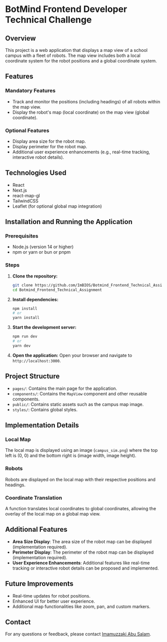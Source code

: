 # BotMind Frontend Developer Technical Challenge

## Overview

This project is a web application that displays a map view of a school campus with a fleet of robots. The map view includes both a local coordinate system for the robot positions and a global coordinate system.

## Features

### Mandatory Features

- Track and monitor the positions (including headings) of all robots within the map view.
- Display the robot's map (local coordinate) on the map view (global coordinate).

### Optional Features

- Display area size for the robot map.
- Display perimeter for the robot map.
- Additional user experience enhancements (e.g., real-time tracking, interactive robot details).

## Technologies Used

- React
- Next.js
- react-map-gl
- TailwindCSS
- Leaflet (for optional global map integration)

## Installation and Running the Application

### Prerequisites

- Node.js (version 14 or higher)
- npm or yarn or bun or pnpm

### Steps

1. **Clone the repository:**

    ```bash
    git clone https://github.com/ImBIOS/Botmind_Frontend_Technical_Assignment.git
    cd Botmind_Frontend_Technical_Assignment
    ```

2. **Install dependencies:**

    ```bash
    npm install
    # or
    yarn install
    ```

3. **Start the development server:**

    ```bash
    npm run dev
    # or
    yarn dev
    ```

4. **Open the application:**
    Open your browser and navigate to `http://localhost:3000`.

## Project Structure

- `pages/`: Contains the main page for the application.
- `components/`: Contains the `MapView` component and other reusable components.
- `public/`: Contains static assets such as the campus map image.
- `styles/`: Contains global styles.

## Implementation Details

### Local Map

The local map is displayed using an image (`campus_sim.png`) where the top left is (0, 0) and the bottom right is (image width, image height).

### Robots

Robots are displayed on the local map with their respective positions and headings.

### Coordinate Translation

A function translates local coordinates to global coordinates, allowing the overlay of the local map on a global map view.

## Additional Features

- **Area Size Display**: The area size of the robot map can be displayed (implementation required).
- **Perimeter Display**: The perimeter of the robot map can be displayed (implementation required).
- **User Experience Enhancements**: Additional features like real-time tracking or interactive robot details can be proposed and implemented.

## Future Improvements

- Real-time updates for robot positions.
- Enhanced UI for better user experience.
- Additional map functionalities like zoom, pan, and custom markers.

## Contact

For any questions or feedback, please contact [Imamuzzaki Abu Salam](mailto:imamuzzaki@gmail.com).
